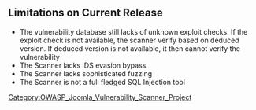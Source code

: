 ## Limitations on Current Release

  - The vulnerability database still lacks of unknown exploit checks. If
    the exploit check is not available, the scanner verify based on
    deduced version. If deduced version is not available, it then cannot
    verify the vulnerability
  - The Scanner lacks IDS evasion bypass
  - The Scanner lacks sophisticated fuzzing
  - The Scanner is not a full fledged SQL Injection tool

[Category:OWASP_Joomla_Vulnerability_Scanner_Project](Category:OWASP_Joomla_Vulnerability_Scanner_Project "wikilink")